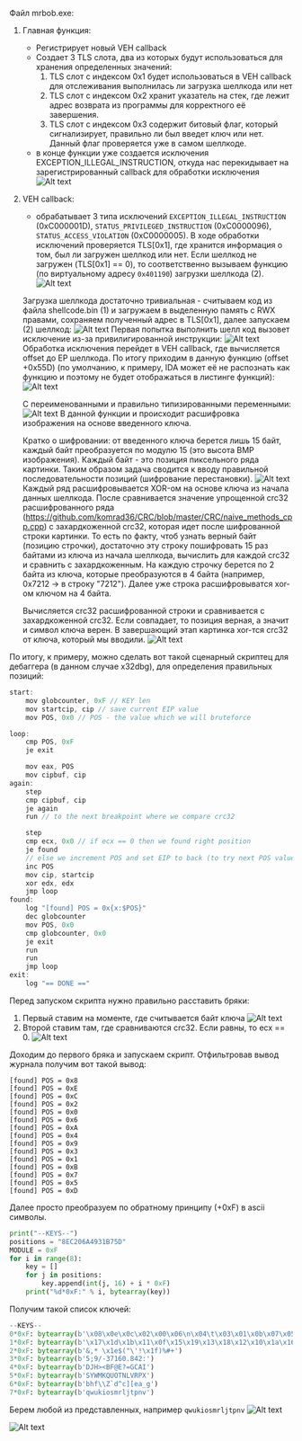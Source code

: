 Файл mrbob.exe:
1. Главная функция:
    - Регистрирует новый VEH callback
    - Создает 3 TLS слота, два из которых будут использоваться для хранения определенных значений:
         1) TLS слот с индексом 0x1 будет использоваться в VEH callback для отслеживания выполнилась ли загрузка шеллкода или нет
         2) TLS слот с индексом 0x2 хранит указатель на стек, где лежит адрес возврата из программы для корректного её завершения.
         3) TLS слот с индексом 0x3 содержит битовый флаг, который сигнализирует, правильно ли был введет ключ или нет. Данный флаг проверяется уже в самом шеллкоде.
    - в конце функции уже создается исключения EXCEPTION_ILLEGAL_INSTRUCTION, откуда нас перекидывает на зарегистрированный callback для обработки исключения
![Alt text](assets/image1.png)

2. VEH callback:
    - обрабатывает 3 типа исключений `EXCEPTION_ILLEGAL_INSTRUCTION` (0xC000001D), `STATUS_PRIVILEGED_INSTRUCTION` (0xC0000096), `STATUS_ACCESS_VIOLATION` (0xC0000005). В ходе обработки исключений проверяется TLS[0x1], где хранится информация о том, был ли загружен шеллкод или нет.
    Если шеллкод не загружен (TLS[0x1] == 0), то соответственно вызываем функцию (по виртуальному адресу `0x401190`) загрузки шеллкода (2).
    ![Alt text](assets/image2.png)

    Загрузка шеллкода достаточно тривиальная - считываем код из файла shellcode.bin (1) и загружаем в выделенную память с RWX правами, сохраняем полученный адрес в TLS[0x1], далее запускаем (2) шеллкод:
![Alt text](assets/image3.png)
    Первая попытка выполнить шелл код вызовет исключение из-за привилигированной инструкции:
    ![Alt text](assets/image4.png)
    Обработка исключения перейдет в VEH callback, где вычисляется offset до EP шеллкода. По итогу приходим в данную функцию (offset +0x55D) (по умолчанию, к примеру, IDA может её не распознать как функцию и поэтому не будет отображаться в листинге функций):
    ![Alt text](assets/image5.png)
    
    С переименованными и правильно типизированными переменными:
    ![Alt text](assets/encrfunc1.png)
    В данной функции и происходит расшифровка изображения на основе введенного ключа.
    
    Кратко о шифровании: от введенного ключа берется лишь 15 байт, каждый байт преобразуется по модулю 15 (это высота BMP изображения). Каждый байт - это позиция пиксельного ряда картинки. Таким образом задача сводится к вводу правильной последовательности позиций (шифрование перестановки).
    ![Alt text](assets/image6.png)
    Каждый ряд расшифровывается XOR-ом на основе ключа из начала данных шеллкода. После сравнивается значение упрощенной crc32 расшифрованного ряда (https://github.com/komrad36/CRC/blob/master/CRC/naive_methods_cpp.cpp) с захардкоженной crc32, которая идет после шифрованной строки картинки.
    То есть по факту, чтоб узнать верный байт (позицию строчки), достаточно эту строку пошифровать 15 раз байтами из ключа из начала шеллкода, вычислить для каждой crc32 и сравнить с захардкоженным.
    На каждую строчку берется по 2 байта из ключа, которые преобразуются в 4 байта (например, 0x7212 -> в строку "7212"). Далее уже строка расшифровыватся xor-ом ключом на 4 байта.

    Вычисляется crc32 расшифрованной строки и сравнивается с захардкоженной crc32. Если совпадает, то позиция верная, а значит и символ ключа верен.
    В завершающий этап картинка xor-тся crc32 от ключа, который мы вводили.
![Alt text](assets/image8.png)


По итогу, к примеру, можно сделать вот такой сценарный скриптец для дебаггера (в данном случае x32dbg), для определения правильных позиций:
```c
start:
	mov globcounter, 0xF // KEY len
	mov startcip, cip // save current EIP value
	mov POS, 0x0 // POS - the value which we will bruteforce

loop:
	cmp POS, 0xF
	je exit

	mov eax, POS
	mov cipbuf, cip
again:
	step
	cmp cipbuf, cip
	je again
	run // to the next breakpoint where we compare crc32

	step
	cmp ecx, 0x0 // if ecx == 0 then we found right position 
	je found
    // else we increment POS and set EIP to back (to try next POS value)
	inc POS
	mov cip, startcip
	xor edx, edx
	jmp loop
found:
	log "[found] POS = 0x{x:$POS}"
	dec globcounter
	mov POS, 0x0
	cmp globcounter, 0x0
	je exit
	run
	run
	jmp loop
exit:
	log "== DONE =="
```
Перед запуском скрипта нужно правильно расставить бряки:
1. Первый ставим на моменте, где считывается байт ключа
![Alt text](assets/break1.png)
2. Второй ставим там, где сравниваются crc32. Если равны, то ecx == 0.
![Alt text](assets/break2.png)

Доходим до первого бряка и запускаем скрипт. Отфильтровав вывод журнала получим вот такой вывод:
```
[found] POS = 0x8
[found] POS = 0xE
[found] POS = 0xC
[found] POS = 0x2
[found] POS = 0x0
[found] POS = 0x6
[found] POS = 0xA
[found] POS = 0x4
[found] POS = 0x9
[found] POS = 0x3
[found] POS = 0x1
[found] POS = 0xB
[found] POS = 0x7
[found] POS = 0x5
[found] POS = 0xD
```
Далее просто преобразуем по обратному принципу (+0xF) в ascii символы.
```python
print("--KEYS--")
positions = "8EC206A4931B75D"
MODULE = 0xF
for i in range(8):
	key = []
	for j in positions:
		key.append(int(j, 16) + i * 0xF)
	print("%d*0xF:" % i, bytearray(key))
```
Получим такой список ключей:
```python
--KEYS--
0*0xF: bytearray(b'\x08\x0e\x0c\x02\x00\x06\n\x04\t\x03\x01\x0b\x07\x05\r')
1*0xF: bytearray(b'\x17\x1d\x1b\x11\x0f\x15\x19\x13\x18\x12\x10\x1a\x16\x14\x1c')
2*0xF: bytearray(b'&,* \x1e$("\'!\x1f)%#+')
3*0xF: bytearray(b'5;9/-37160.842:')
4*0xF: bytearray(b'DJH><BF@E?=GCAI')
5*0xF: bytearray(b'SYWMKQUOTNLVRPX')
6*0xF: bytearray(b'bhf\\Z`d^c][ea_g')
7*0xF: bytearray(b'qwukiosmrljtpnv')
```
Берем любой из представленных, например `qwukiosmrljtpnv`
![Alt text](assets/mrbob.png)

![Alt text](assets/image7.png)